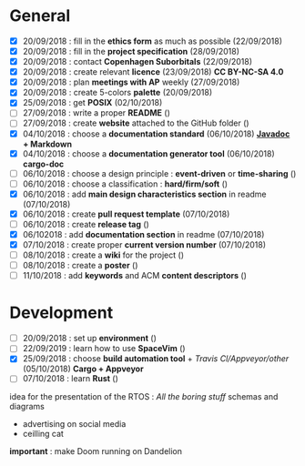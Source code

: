 # General
- [x] 20/09/2018 : fill in the **ethics form** as much as possible (22/09/2018)
- [x] 20/09/2018 : fill in the **project specification** (28/09/2018)
- [x] 20/09/2018 : contact **Copenhagen Suborbitals** (22/09/2018)
- [x] 20/09/2018 : create relevant **licence** (23/09/2018) **CC BY-NC-SA 4.0**
- [x] 20/09/2018 : plan **meetings with AP** weekly (27/09/2018)
- [x] 20/09/2018 : create 5-colors **palette** (20/09/2018)
- [x] 25/09/2018 : get **POSIX** (02/10/2018)
- [ ] 27/09/2018 : write a proper **README** ()
- [ ] 27/09/2018 : create **website** attached to the GitHub folder ()
- [x] 04/10/2018 : choose a **documentation standard** (06/10/2018) **[Javadoc](https://docs.oracle.com/javase/9/javadoc/javadoc.htm#JSJAV-GUID-7A344353-3BBF-45C4-8B28-15025DDCC643) + Markdown**
- [x] 04/10/2018 : choose a **documentation generator tool** (06/10/2018) **cargo-doc**
- [ ] 06/10/2018 : choose a design principle : **event-driven** or **time-sharing** ()
- [ ] 06/10/2018 : choose a classification : **hard/firm/soft** ()
- [x] 06/10/2018 : add **main design characteristics section** in readme (07/10/2018)
- [x] 06/10/2018 : create **pull request template** (07/10/2018)
- [ ] 06/10/2018 : create **release tag** ()
- [x] 06/102018 : add **documentation section** in readme (07/10/2018)
- [x] 07/10/2018 : create proper **current version number** (07/10/2018)
- [ ] 08/10/2018 : create a **wiki** for the project ()
- [ ] 08/10/2018 : create a **poster** ()
- [ ] 11/10/2018 : add **keywords** and ACM **content descriptors** ()

# Development
- [ ] 20/09/2018 : set up **environment** ()
- [ ] 22/09/2019 : learn how to use **SpaceVim** ()
- [x] 25/09/2018 : choose **build automation tool** + *Travis Cl/Appveyor/other*  (05/10/2018) **Cargo + Appveyor**
- [ ] 07/10/2018 : learn **Rust** ()

idea for the presentation of the RTOS :
*All the boring stuff*
schemas and diagrams
+ advertising on social media
+ ceilling cat

**important** : make Doom running on Dandelion